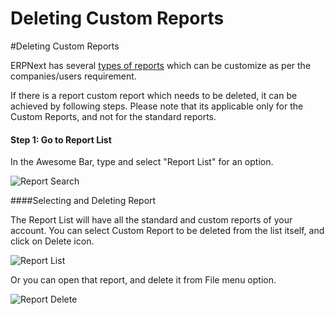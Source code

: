 # Deleting Custom Reports

#Deleting Custom Reports

ERPNext has several [types of reports](/docs/user/manual/en/customize-erpnext/articles/making-custom-reports-in-erpnext) which can be customize as per the companies/users requirement.

If there is a report custom report which needs to be deleted, it can be achieved by following steps. Please note that its applicable only for the Custom Reports, and not for the standard reports.

#### Step 1: Go to Report List

In the Awesome Bar, type and select "Report List" for an option.

<img alt="Report Search" class="screenshot" src="/docs/assets/img/articles/delete-report-1.png">

####Selecting and Deleting Report

The Report List will have all the standard and custom reports of your account. You can select Custom Report to be deleted from the list itself, and click on Delete icon.

<img alt="Report List" class="screenshot" src="/docs/assets/img/articles/delete-report-2.png">

Or you can open that report, and delete it from File menu option.

<img alt="Report Delete" class="screenshot" src="/docs/assets/img/articles/delete-report-3.png">

<!-- markdown -->